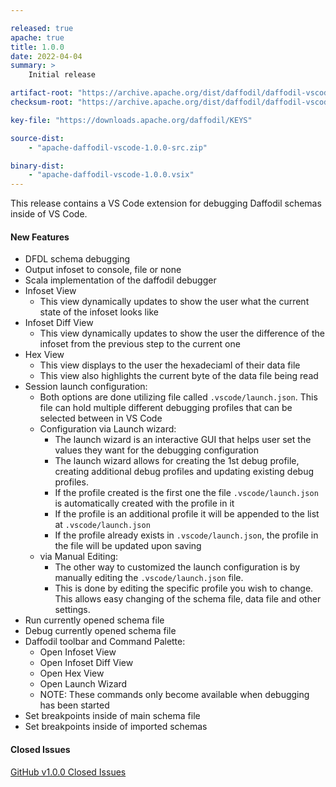```yaml
---

released: true
apache: true
title: 1.0.0
date: 2022-04-04
summary: >
    Initial release

artifact-root: "https://archive.apache.org/dist/daffodil/daffodil-vscode/1.0.0/"
checksum-root: "https://archive.apache.org/dist/daffodil/daffodil-vscode/1.0.0/"

key-file: "https://downloads.apache.org/daffodil/KEYS"

source-dist:
    - "apache-daffodil-vscode-1.0.0-src.zip"

binary-dist:
    - "apache-daffodil-vscode-1.0.0.vsix"
---
```


This release contains a VS Code extension for debugging Daffodil schemas inside of VS Code.

#### New Features

* DFDL schema debugging
* Output infoset to console, file or none
* Scala implementation of the daffodil debugger
* Infoset View
    * This view dynamically updates to show the user what the current state of the infoset looks like
* Infoset Diff View
    * This view dynamically updates to show the user the difference of the infoset from the previous step to the current one
* Hex View
    * This view displays to the user the hexadeciaml of their data file
    * This view also highlights the current byte of the data file being read
* Session launch configuration:
    * Both options are done utilizing file called `.vscode/launch.json`. This file can hold multiple different debugging profiles that can be selected between in VS Code
    * Configuration via Launch wizard:
        * The launch wizard is an interactive GUI that helps user set the values they want for the debugging configuration
        * The launch wizard allows for creating the 1st debug profile, creating additional debug profiles and updating existing debug profiles.
        * If the profile created is the first one the file `.vscode/launch.json` is automatically created with the profile in it
        * If the profile is an additional profile it will be appended to the list at `.vscode/launch.json`
        * If the profile already exists in `.vscode/launch.json`, the profile in the file will be updated upon saving
    * via Manual Editing:
        * The other way to customized the launch configuration is by manually editing the `.vscode/launch.json` file.
        * This is done by editing the specific profile you wish to change. This allows easy changing of the schema file, data file and other settings.
* Run currently opened schema file
* Debug currently opened schema file
* Daffodil toolbar and Command Palette:
    * Open Infoset View
    * Open Infoset Diff View
    * Open Hex View
    * Open Launch Wizard
    * NOTE: These commands only become available when debugging has been started
* Set breakpoints inside of main schema file
* Set breakpoints inside of imported schemas

#### Closed Issues

[GitHub v1.0.0 Closed Issues](https://github.com/apache/daffodil-vscode/milestone/1?closed=1)
